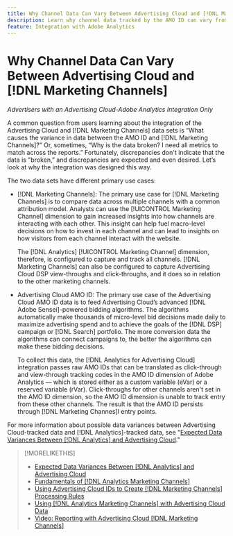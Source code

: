```yaml
---
title: Why Channel Data Can Vary Between Advertising Cloud and [!DNL Marketing Channels]
description: Learn why channel data tracked by the AMO ID can vary from channel data tracked by [!DNL Analytics Marketing Channels].
feature: Integration with Adobe Analytics
---
```

# Why Channel Data Can Vary Between Advertising Cloud and [!DNL Marketing Channels]

*Advertisers with an Advertising Cloud-Adobe Analytics Integration Only*

A common question from users learning about the integration of the Advertising Cloud and [!DNL Marketing Channels] data sets is “What causes the variance in data between the AMO ID and [!DNL Marketing Channels]?” Or, sometimes, “Why is the data broken? I need all metrics to match across the reports.” Fortunately, discrepancies don't indicate that the data is "broken,” and discrepancies are expected and even desired. Let’s look at why the integration was designed this way.

The two data sets have different primary use cases:

* [!DNL Marketing Channels]: The primary use case for [!DNL Marketing Channels] is to compare data across multiple channels with a common attribution model. Analysts can use the [!UICONTROL Marketing Channel] dimension to gain increased insights into how channels are interacting with each other. This insight can help fuel macro-level decisions on how to invest in each channel and can lead to insights on how visitors from each channel interact with the website.

     The [!DNL Analytics] [!UICONTROL Marketing Channel] dimension, therefore, is configured to capture and track all channels. [!DNL Marketing Channels] can also be configured to capture Advertising Cloud DSP view-throughs and click-throughs, and it does so in relation to the other marketing channels.

* Advertising Cloud AMO ID: The primary use case of the Advertising Cloud AMO ID data is to feed Advertising Cloud’s advanced [!DNL Adobe Sensei]-powered bidding algorithms. The algorithms automatically make thousands of micro-level bid decisions made daily to maximize advertising spend and to achieve the goals of the [!DNL DSP] campaign or [!DNL Search] portfolio. The more conversion data the algorithms can connect campaigns to, the better the algorithms can make these bidding decisions.

     To collect this data, the [!DNL Analytics for Advertising Cloud] integration passes raw AMO IDs that can be translated as click-through and view-through tracking codes in the AMO ID dimension of Adobe Analytics &mdash; which is stored either as a custom variable (eVar) or a reserved variable (rVar). Click-throughs for other channels aren't set in the AMO ID dimension, so the AMO ID dimension is unable to track entry from these other channels. The result is that the AMO ID persists through [!DNL Marketing Channes]l entry points.

For more information about possible data variances between Advertising Cloud-tracked data and [!DNL Analytics]-tracked data, see "[Expected Data Variances Between [!DNL Analytics] and Advertising Cloud](../data-variances.md)."

>[!MORELIKETHIS]
>
>* [Expected Data Variances Between [!DNL Analytics] and Advertising Cloud](/help/integrations/analytics/data-variances.md)
>* [Fundamentals of [!DNL Analytics Marketing Channels]](mc-overview.md)
>* [Using Advertising Cloud IDs to Create [!DNL Marketing Channels] Processing Rules](mc-ids.md)
>* [Using [!DNL Analytics Marketing Channels] with Advertising Cloud Data](mc-ac-data.md)
>* [Video: Reporting with Advertising Cloud [!DNL Marketing Channels]](https://experienceleague.adobe.com/docs/advertising-cloud-learn/tutorials/analytics/analytics-reporting-a4adc.html)
